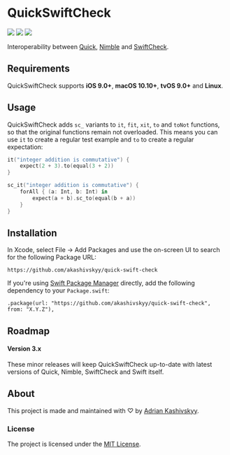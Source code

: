 # QuickSwiftCheck

[![](https://img.shields.io/github/release/akashivskyy/quick-swift-check.svg)](https://github.com/akashivskyy/quick-swift-check/releases)
[![](https://img.shields.io/badge/swiftpm-compatible-green.svg)](https://github.com/apple/swift-package-manager)
[![](https://img.shields.io/badge/cocoapods-deprecated-red.svg)](https://cocoapods.org)

Interoperability between [Quick](https://github.com/Quick/Quick), [Nimble](https://github.com/Quick/Nimble) and [SwiftCheck](https://github.com/typelift/SwiftCheck).

## Requirements

QuickSwiftCheck supports **iOS 9.0+**, **macOS 10.10+**, **tvOS 9.0+** and **Linux**.

## Usage

QuickSwiftCheck adds `sc_` variants to `it`, `fit`, `xit`, `to` and `toNot` functions, so that the original functions remain not overloaded. This means you can use `it` to create a regular test example and `to` to create a regular expectation:

```swift
it("integer addition is commutative") {
    expect(2 + 3).to(equal(3 + 2))
}
```

```swift
sc_it("integer addition is commutative") {
    forAll { (a: Int, b: Int) in
        expect(a + b).sc_to(equal(b + a))
    }
}
```

## Installation

In Xcode, select File → Add Packages and use the on-screen UI to search for the following Package URL:

```none
https://github.com/akashivskyy/quick-swift-check
```

If you're using [Swift Package Manager](https://github.com/apple/swift-package-manager) directly, add the following dependency to your `Package.swift`:

```none
.package(url: "https://github.com/akashivskyy/quick-swift-check", from: "X.Y.Z"),
```

## Roadmap

#### Version 3.x

These minor releases will keep QuickSwiftCheck up-to-date with latest versions of Quick, Nimble, SwiftCheck and Swift itself.

## About

This project is made and maintained with ♡ by [Adrian Kashivskyy](https://github.com/akashivskyy).

### License

The project is licensed under the [MIT License](LICENSE.txt).
